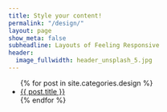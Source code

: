 ```yaml
---
title: Style your content!
permalink: "/design/"
layout: page
show_meta: false
subheadline: Layouts of Feeling Responsive
header:
  image_fullwidth: header_unsplash_5.jpg
---
```


<ul>
    {% for post in site.categories.design %}
    <li><a href="{{ site.url }}{{ site.baseurl }}{{ post.url }}">{{ post.title }}</a></li>
    {% endfor %}
</ul>
